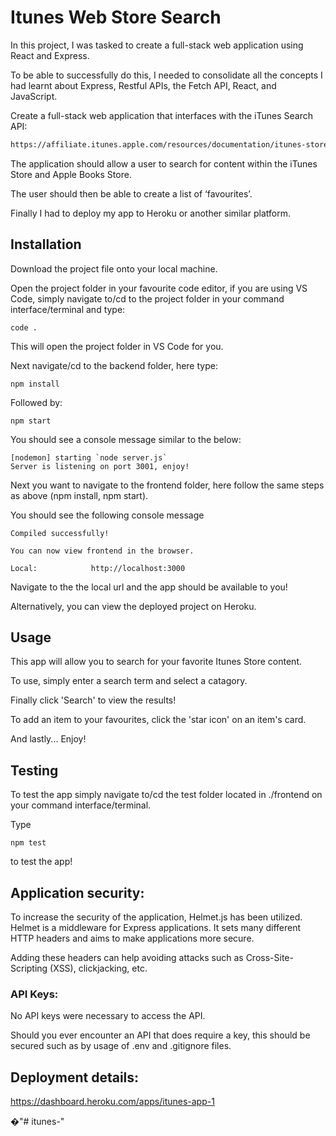# Itunes Web Store Search

In this project, I was tasked to create a full-stack web application using React and Express. 

To be able to successfully do this, I needed to consolidate all the concepts I had learnt about Express, Restful APIs, the Fetch API, React, and JavaScript.


Create a full-stack web application that interfaces with the iTunes Search API: 
```bash 
https://affiliate.itunes.apple.com/resources/documentation/itunes-store-web- service-search-api/​
``` 
The application should allow a user to search for content within the iTunes Store and Apple Books Store.
 
The user should then be able to create a list of ‘favourites’.

Finally I had to deploy my app to Heroku or another similar platform. 

## Installation

Download the project file onto your local machine.

Open the project folder in your favourite code editor, if you are using VS Code, simply navigate to/cd to the project folder in your command interface/terminal and type:
```code
code .
```

This will open the project folder in VS Code for you.

Next navigate/cd to the backend folder, here type:
```code
npm install
```
Followed by:
```code
npm start
```
You should see a console message similar to the below:
```code
[nodemon] starting `node server.js`
Server is listening on port 3001, enjoy!
```

Next you want to navigate to the frontend folder, here follow the same steps as above (npm install, npm start).

You should see the following console message
```code
Compiled successfully!

You can now view frontend in the browser.

Local:            http://localhost:3000
```
Navigate to the the local url and the app should be available to you!

Alternatively, you can view the deployed project on Heroku.

## Usage
This app will allow you to search for your favorite Itunes Store content.

To use, simply enter a search term and select a catagory.

Finally click 'Search' to view the results!

To add an item to your favourites, click the 'star icon' on an item's card.

And lastly... Enjoy!

## Testing

To test the app simply navigate to/cd the test folder located in ./frontend on your command interface/terminal.

Type
```code
npm test
```
to test the app!


## Application security:
To increase the security of the application, Helmet.js has been utilized. Helmet is a middleware for Express applications. It sets many different HTTP headers and aims to make applications more secure.

Adding these headers can help avoiding attacks such as Cross-Site-Scripting (XSS), clickjacking, etc.

### API Keys:
No API keys were necessary to access the API. 

Should you ever encounter an API that does require a key, this should be secured such as by usage of .env and .gitignore files. 


## Deployment details:

https://dashboard.heroku.com/apps/itunes-app-1

�"# itunes-" 
